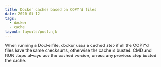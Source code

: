 ```yaml
---
title: Docker caches based on COPY'd files
date: 2020-05-12
tags:
  - docker
  - cache
layout: layouts/post.njk
---
```


When running a Dockerfile, docker uses a cached step if all the COPY'd files have the same checksums, otherwise the cache is busted. CMD and RUN steps always use the cached version, unless any previous step busted the cache.
